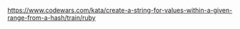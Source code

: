 https://www.codewars.com/kata/create-a-string-for-values-within-a-given-range-from-a-hash/train/ruby